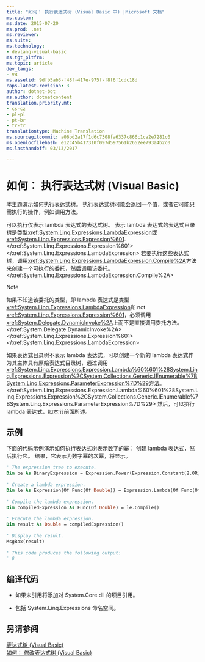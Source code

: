 ```yaml
---
title: "如何︰ 执行表达式树 (Visual Basic 中) |Microsoft 文档"
ms.custom: 
ms.date: 2015-07-20
ms.prod: .net
ms.reviewer: 
ms.suite: 
ms.technology:
- devlang-visual-basic
ms.tgt_pltfrm: 
ms.topic: article
dev_langs:
- VB
ms.assetid: 9dfb5ab3-f48f-417e-975f-f8f6f1cdc18d
caps.latest.revision: 3
author: dotnet-bot
ms.author: dotnetcontent
translation.priority.mt:
- cs-cz
- pl-pl
- pt-br
- tr-tr
translationtype: Machine Translation
ms.sourcegitcommit: a06bd2a17f1d6c7308fa6337c866c1ca2e7281c0
ms.openlocfilehash: e12c45b417310f097d597561b2652ee793a4b2c0
ms.lasthandoff: 03/13/2017

---
```

# <a name="how-to-execute-expression-trees-visual-basic"></a>如何︰ 执行表达式树 (Visual Basic)
本主题演示如何执行表达式树。 执行表达式树可能会返回一个值，或者它可能只需执行的操作，例如调用方法。  
  
 可以执行仅表示 lambda 表达式的表达式树。 表示 lambda 表达式的表达式目录树是类型<xref:System.Linq.Expressions.LambdaExpression>或<xref:System.Linq.Expressions.Expression%601>.</xref:System.Linq.Expressions.Expression%601> </xref:System.Linq.Expressions.LambdaExpression> 若要执行这些表达式树，调用<xref:System.Linq.Expressions.LambdaExpression.Compile%2A>方法来创建一个可执行的委托，然后调用该委托。</xref:System.Linq.Expressions.LambdaExpression.Compile%2A>  
  
> [!NOTE]
>  如果不知道该委托的类型，即 lambda 表达式是类型<xref:System.Linq.Expressions.LambdaExpression>和 not <xref:System.Linq.Expressions.Expression%601>，必须调用<xref:System.Delegate.DynamicInvoke%2A>上而不是直接调用委托方法。</xref:System.Delegate.DynamicInvoke%2A> </xref:System.Linq.Expressions.Expression%601> </xref:System.Linq.Expressions.LambdaExpression>  
  
 如果表达式目录树不表示 lambda 表达式，可以创建一个新的 lambda 表达式作为其主体具有原始表达式目录树，通过调用<xref:System.Linq.Expressions.Expression.Lambda%60%601%28System.Linq.Expressions.Expression%2CSystem.Collections.Generic.IEnumerable%7BSystem.Linq.Expressions.ParameterExpression%7D%29>方法。</xref:System.Linq.Expressions.Expression.Lambda%60%601%28System.Linq.Expressions.Expression%2CSystem.Collections.Generic.IEnumerable%7BSystem.Linq.Expressions.ParameterExpression%7D%29> 然后，可以执行 lambda 表达式，如本节前面所述。  
  
## <a name="example"></a>示例  
 下面的代码示例演示如何执行表达式树表示数字的幂︰ 创建 lambda 表达式，然后执行它。 结果，它表示为数字幂的次幂，将显示。  
  
```vb  
' The expression tree to execute.  
Dim be As BinaryExpression = Expression.Power(Expression.Constant(2.0R), Expression.Constant(3.0R))  
  
' Create a lambda expression.  
Dim le As Expression(Of Func(Of Double)) = Expression.Lambda(Of Func(Of Double))(be)  
  
' Compile the lambda expression.  
Dim compiledExpression As Func(Of Double) = le.Compile()  
  
' Execute the lambda expression.  
Dim result As Double = compiledExpression()  
  
' Display the result.  
MsgBox(result)  
  
' This code produces the following output:  
' 8  
```  
  
## <a name="compiling-the-code"></a>编译代码  
  
-   如果未引用将添加对 System.Core.dll 的项目引用。  
  
-   包括 System.Linq.Expressions 命名空间。  
  
## <a name="see-also"></a>另请参阅  
 [表达式树 (Visual Basic)](../../../../visual-basic/programming-guide/concepts/expression-trees/index.md)   
 [如何︰ 修改表达式树 (Visual Basic)](../../../../visual-basic/programming-guide/concepts/expression-trees/how-to-modify-expression-trees.md)
